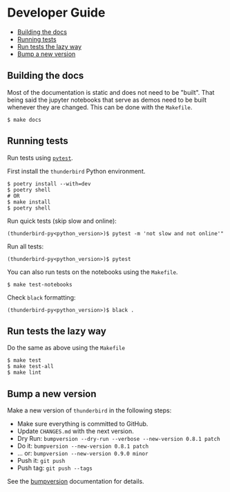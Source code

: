 # Developer Guide
- [Building the docs](#building-the-docs)
- [Running tests](#running-tests)
- [Run tests the lazy way](#run-tests-the-lazy-way)
- [Bump a new version](#bump-a-new-version)

## Building the docs
Most of the documentation is static and does not need to be "built". That being said the jupyter notebooks that serve as demos need to be built whenever they are changed. This can be done with the `Makefile`.

```
$ make docs
```

## Running tests
Run tests using [`pytest`](https://docs.pytest.org/en/latest/).

First install the `thunderbird` Python environment.
```
$ poetry install --with=dev
$ poetry shell
# OR
$ make install
$ poetry shell
```

Run quick tests (skip slow and online):
```
(thunderbird-py<python_version>)$ pytest -m 'not slow and not online'"
```
Run all tests:
```
(thunderbird-py<python_version>)$ pytest
```

You can also run tests on the notebooks using the `Makefile`.
```
$ make test-notebooks
```

Check `black` formatting:
```
(thunderbird-py<python_version>)$ black .
```

## Run tests the lazy way
Do the same as above using the `Makefile`
```
$ make test
$ make test-all
$ make lint
```

## Bump a new version
Make a new version of `thunderbird` in the following steps:

* Make sure everything is committed to GitHub.
* Update `CHANGES.md` with the next version.
* Dry Run: `bumpversion --dry-run --verbose --new-version 0.8.1 patch`
* Do it: `bumpversion --new-version 0.8.1 patch`
* ... or: `bumpversion --new-version 0.9.0 minor`
* Push it: `git push`
* Push tag: `git push --tags`

See the [bumpversion](https://pypi.org/project/bumpversion/) documentation for details.
